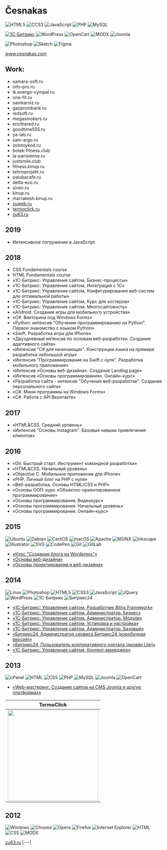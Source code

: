# Česnakas

![HTML5](https://img.shields.io/badge/HTML-E34F26?logo=html5&logoColor=fff)
![CCS3](https://img.shields.io/badge/CSS-1572B6?logo=css3&logoColor=fff)
![JavaScript](https://img.shields.io/badge/JavaScript-F7DF1E?logo=javascript&logoColor=fff)
![PHP](https://img.shields.io/badge/PHP-777BB4?logo=php&logoColor=fff)
![MySQL](https://img.shields.io/badge/MySQL-4479A1?logo=mysql&logoColor=fff)

<a href="https://1c-bitrix.ru/" ::target="_blank">![1С-Битрикс](https://img.shields.io/badge/1С--Битрикс-c7042c)</a>
![WordPress](https://img.shields.io/badge/WordPress-21759a)
![OpenCart](https://img.shields.io/badge/OpenCart-2ebfec)
![MODX](https://img.shields.io/badge/MODX-6eb244)
![Joomla](https://img.shields.io/badge/Joomla-1b3c5c)

![Photoshop](https://img.shields.io/badge/Photoshop-555?logo=adobe-photoshop)
![Sketch](https://img.shields.io/badge/Sketch-555?logo=sketch)
![Figma](https://img.shields.io/badge/Figma-555?logo=figma)

<a target="_blank" href="https://cesnakas.github.io/">www.cesnakas.com</a>

## Work:

- samara-soft.ru
- info-pro.ru
- lk.energo-vympel.ru
- one-fit.ru
- samkarniz.ru
- gazprombank.ru
- redsoft.ru
- megasmokers.ru
- ericthered.ru
- goodtime555.ru
- ya-lab.ru
- sam-argo.ru
- zolotoykod.ru
- botek-fitness.club
- la-parisienne.ru
- justsmile.club
- fitness.kinup.ru
- tehnoprojekt.ru
- palubacafe.ru
- delta-eco.ru
- siven.ru
- kinup.ru
- marrakesh.kinup.ru
- [zuweb.ru](#2013)
- [termoclick.ru](#2013)
- [zu63.ru](#2012)

2019
---
- Интенсивное погружение в JavaScript

2018
---
- CSS Fundamentals course
- HTML Fundamentals course
- «1С-Битрикс: Управление сайтом, Бизнес-процессы»
- «1С-Битрикс: Управление сайтом, Интеграция с 1С»
- «1С-Битрикс: Управление сайтом, Конфигурирование веб-систем для оптимальной работы»
- «1С-Битрикс: Управление сайтом, Курс для хостеров»
- «1С-Битрикс: Управление сайтом, Многосайтовость»
- «Android. Создание игры для мобильного устройства»
- «C#. Викторина под Windows Forms»
- «Python: интенсив "Обучение программированию на Python". Первое знакомство с языком Python»
- «Swift. Разработка игры для iPhone»
- «Двухдневный интенсив по основам веб-разработки. Создание адаптивного сайта»
- «Интенсив "C# для начинающих". Конструкции языка на примере разработки небольшой игры»
- «Интенсив "Программирование на Swift с нуля". Разработка мобильного приложения»
- «Интенсив «Основы веб-дизайна». Создание Landing page»
- «Интенсив «Основы программирования». Онлайн-курс»
- «Разработка сайта - интенсив "Обучение веб-разработке". Создание персонального сайта»
- «С#. Мини-программы на Windows Forms»
- «С#. Работа с API Вконтакте»

2017
---
- «HTML&CSS. Средний уровень»
- «Интенсив "Основы Instagram". Базовые навыки привлечения клиентов»

2016
---
- «Git. Быстрый старт. Инструмент командной разработки»
- «HTML&CSS. Начальный уровень»
- «Objective C. Мобильное приложение для iPhone»
- «PHP. Личный блог на PHP с нуля»
- «Веб-разработка. Основы HTML/CSS и PHP»
- «Основы ООП: курс «Объектно-ориентированное программирование»
- «Основы программирования. Видеокурс»
- «Основы программирования. Начальный уровень»
- «Основы программирования. Онлайн-курс»

2015
---
![Ubuntu](https://img.shields.io/badge/Ubuntu-555?logo=ubuntu)
![Debian](https://img.shields.io/badge/Debian-555?logo=debian)
![CentOS](https://img.shields.io/badge/CentOS-555?logo=centos)
![macOS](https://img.shields.io/badge/macOS-555?logo=apple)
![Apache](https://img.shields.io/badge/Apache-555?logo=apache)
![NGINX](https://img.shields.io/badge/NGINX-555?logo=nginx)
![Inkscape](https://img.shields.io/badge/Inkscape-555?logo=inkscape)
![Illustrator](https://img.shields.io/badge/Illustrator-555?logo=adobe-illustrator)
![SVG](https://img.shields.io/badge/SVG-555?logo=svg)
![CodePen](https://img.shields.io/badge/CodePen-555?logo=codepen)
![Git](https://img.shields.io/badge/Git-555?logo=git)
![GitLab](https://img.shields.io/badge/GitLab-555?logo=gitlab)

- [«Курс "Создание блога на Wordpress"»](https://geekbrains.ru/certificates/39568)
- [«Основы веб-дизайна»](https://design.highlights.guru/courses/view/26)
- [«Основы проектирования и веб-дизайна»](http://www.site.ru)

2014
---
![Linux](https://img.shields.io/badge/Linux-555?logo=linux)
![Photoshop](https://img.shields.io/badge/Photoshop-555?logo=adobe-photoshop)
![HTML5](https://img.shields.io/badge/HTML5-555?logo=html5)
![CSS3](https://img.shields.io/badge/CSS3-555?logo=css3)
![JavaScript](https://img.shields.io/badge/JavaScript-555?logo=javascript)
![JQuery](https://img.shields.io/badge/JQuery-555?logo=jquery)
![WordPress](https://img.shields.io/badge/WordPress-555?logo=wordpress)
![1С-Битрикс](https://img.shields.io/badge/1С--Битрикс-555)
![Битрикс24](https://img.shields.io/badge/Битрикс24-555)

- [«1С-Битрикс: Управление сайтом, Разработчик Bitrix Framework»](https://dev.1c-bitrix.ru/learning/certificate.php?user=260995&course=43&student=0fa939316888bf951735e178a7c59211)
- [«1С-Битрикс: Управление сайтом, Администратор. Бизнес»](https://dev.1c-bitrix.ru/learning/certificate.php?user=260995&course=42&student=0565fdda5489400dfa7cc99da2eb49e2)
- [«1С-Битрикс: Управление сайтом, Администратор. Модули»](https://dev.1c-bitrix.ru/learning/certificate.php?user=260995&course=41&student=4f13dedc42893847e85ee736cfcb32b4)
- [«1С-Битрикс: Управление сайтом, Установка и настройка»](https://dev.1c-bitrix.ru/learning/certificate.php?user=260995&course=135&student=81a2d653abcd53c664a59e8c931c6f62)
- [«1С-Битрикс: Управление сайтом, Администратор. Базовый»](https://dev.1c-bitrix.ru/learning/certificate.php?user=260995&course=35&student=52c830b37a5e9ef95db334d8fbd322af)
- [«Битрикс24, Администратор сервиса Битрикс24 (коробочная версия)»](https://dev.1c-bitrix.ru/learning/certificate.php?user=260995&course=48&student=be54c1726d83cec53031355b0bd073ba)
- [«Битрикс24, Пользователь корпоративного портала (дизайн Lite)»](https://dev.1c-bitrix.ru/learning/certificate.php?user=260995&course=45&student=8a342c1aa13a8726eace7da1cd9b2ca6)
- [«1С-Битрикс: Управление сайтом, Контент-менеджер»](https://dev.1c-bitrix.ru/learning/certificate.php?user=260995&course=34&student=c9080ffb56c86eb3fb71057930a85971)

2013
---
![cPanel](https://img.shields.io/badge/cPanel-555?logo=cpanel)
![HTML](https://img.shields.io/badge/HTML-555)
![CSS](https://img.shields.io/badge/CSS-555)
![PHP](https://img.shields.io/badge/PHP-555?logo=php)
![MySQL](https://img.shields.io/badge/MySQL-555?logo=mysql)
![Joomla](https://img.shields.io/badge/Joomla-555?logo=joomla)
![OpenCart](https://img.shields.io/badge/OpenCart-555?logo=opencart)

- [«Web-мастеринг. Создание сайтов на CMS Joomla и других платформах»](//cesnakas.github.io/images/certificates/)

|TermoClick|
|---|
|<img src="https://github.com/cesnakas/cesnakas.com/blob/master/images/work/termoclick/home.png" width="290">|

2012
---
![Windows](https://img.shields.io/badge/Windows-555?logo=windows)
![Chrome](https://img.shields.io/badge/Chrome-555?logo=google-chrome)
![Opera](https://img.shields.io/badge/Opera-555?logo=opera)
![Firefox](https://img.shields.io/badge/Firefox-555?logo=mozilla-firefox)
![Internet Explorer](https://img.shields.io/badge/Internet_Explorer-555?logo=internet-explorer)
![HTML](https://img.shields.io/badge/HTML-555)
![CSS](https://img.shields.io/badge/CSS-555)
![MODX](https://img.shields.io/badge/MODX-555)

[zu63.ru](http://zu63.ru)
|---|
